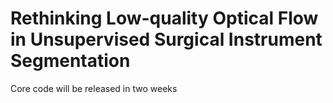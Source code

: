 # Rethinking Low-quality Optical Flow in Unsupervised Surgical Instrument Segmentation
Core code will be released in two weeks
